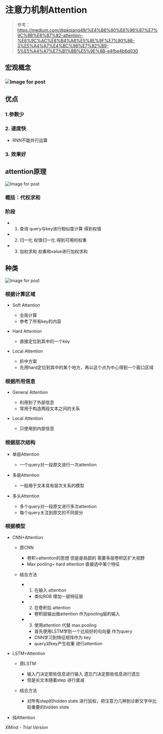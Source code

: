 # 注意力机制Attention

> 参考：https://medium.com/@pkqiang49/%E4%B8%80%E6%96%87%E7%9C%8B%E6%87%82-attention-%E6%9C%AC%E8%B4%A8%E5%8E%9F%E7%90%86-3%E5%A4%A7%E4%BC%98%E7%82%B9-5%E5%A4%A7%E7%B1%BB%E5%9E%8B-e4fbe4b6d030

## 宏观概念

### ![Image for post](https://miro.medium.com/max/1500/0*t34bed_taVZq5NbY.png)

## 优点

### 1.参数少

### 2. 速度快

- RNN不能并行运算

### 3. 效果好

## attention原理

![Image for post](https://miro.medium.com/max/600/0*8phcA-Y03GujrIn4.png)

### 概括：代权求和

### 阶段

- 1. 查询  query与key进行相似度计算 得到权值
- 2. 归一化  权值归一化 得到可用的权重
- 3. 加权求和 权重和value进行加权求和

## 种类

![Image for post](https://miro.medium.com/max/1500/0*N42UgNYEgLOwbg9w.png)

### 根据计算区域

- Soft Attention

	- 全局计算
	- 参考了所有key的内容

- Hard Attention

	- 直接定位到其中的一个key

- Local Attention

	- 折中方案
	- 先用hard定位到其中的某个地方，再以这个点为中心得到一个窗口区域

### 根据所用信息

- General Attention 

	- 利用到了外部信息
	- 常用于构造两段文本之间的关系

- Local Attention

	- 只使用到内部信息

### 根据层次结构

- 单层Attention

	- 一个query对一段原文进行一次attention

- 多层Attention

	- 一般用于文本具有层次关系的模型

- 多头Attention

	- 多个query对一段原文进行多次attention 
	- 每个query关注到原文的不同部分

### 根据模型

- CNN+Attention

	- 原CNN

		- 卷积=attention的思想 但是是局部的 需要多层卷积区扩大视野
		- Max pooling= hard attention 直接选中某个特征

	- 结合方法

		- 1. 在输入 attention

			- 类似RGB 增加一层特征层

		- 2. 在卷积后 attention

			- 卷积层输出做attention 作为pooling层的输入

		- 3. 使用attention 代替 max pooling

			- 首先使用LSTM学到一个比较好的句向量 作为query
			- CNN学习到特征矩阵作为 key
			- query对key产生权重 进行attention

- LSTM+Attention

	- 原LSTM

		- 输入门决定那些信息进行输入 遗忘门决定那些信息进行遗忘
		- 但是长文本随着step 进行衰减

	- 结合方法

		- 对所有step的hidden state 进行加权，把注意力几种到诊断文字中比较重要的hidden stste

- 纯Attention

*XMind - Trial Version*